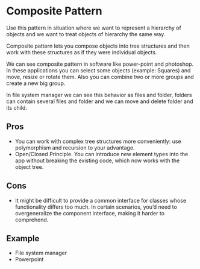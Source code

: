# Composite Pattern
Use this pattern in situation where we want to represent a hierarchy of objects and we want to treat objects of hierarchy the same way.

Composite pattern lets you compose objects into tree structures and then work with these structures as if they were individual objects.

We can see composite pattern in software like power-point and photoshop. In these applications you can select some objects (example: Squares) and move, resize or rotate them. Also you can combine two or more groups and create a new big group.

In file system manager we can see this behavior as files and folder, folders can contain several files and folder and we can move and delete folder and its child.

## Pros
- You can work with complex tree structures more conveniently: use polymorphism and recursion to your advantage.
- Open/Closed Principle. You can introduce new element types into the app without breaking the existing code, which now works with the object tree.

## Cons
- It might be difficult to provide a common interface for classes whose functionality differs too much. In certain scenarios, you’d need to overgeneralize the component interface, making it harder to comprehend.

## Example
- File system manager
- Powerpoint
